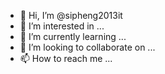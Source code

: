 - 👋 Hi, I’m @sipheng2013it
- 👀 I’m interested in ...
- 🌱 I’m currently learning ...
- 💞️ I’m looking to collaborate on ...
- 📫 How to reach me ...

<!---
sipheng2013it/sipheng2013it is a ✨ special ✨ repository because its `README.md` (this file) appears on your GitHub profile.
You can click the Preview link to take a look at your changes.
--->
